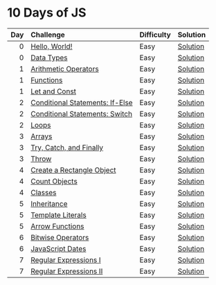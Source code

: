 # 10 Days of JS

| Day | Challenge                                                                                           | Difficulty | Solution                                                |
| --: | :-------------------------------------------------------------------------------------------------- | :--------- | :------------------------------------------------------ |
|   0 | [Hello, World!](https://www.hackerrank.com/challenges/js10-hello-world/problem)                     | Easy       | [Solution](./0-hello-world/index.js)                    |
|   0 | [Data Types](https://www.hackerrank.com/challenges/js10-data-types/problem)                         | Easy       | [Solution](./0-data-types/index.js)                     |
|   1 | [Arithmetic Operators](https://www.hackerrank.com/challenges/js10-arithmetic-operators/problem)     | Easy       | [Solution](./1-arithmetic-operators/index.js)           |
|   1 | [Functions](https://www.hackerrank.com/challenges/js10-function/problem)                            | Easy       | [Solution](./1-functions/index.js)                      |
|   1 | [Let and Const](https://www.hackerrank.com/challenges/js10-let-and-const/problem)                   | Easy       | [Solution](./1-let-and-const/index.js)                  |
|   2 | [Conditional Statements: If-Else](https://www.hackerrank.com/challenges/js10-if-else/problem)       | Easy       | [Solution](./2-conditional-statements-if-else/index.js) |
|   2 | [Conditional Statements: Switch](https://www.hackerrank.com/challenges/js10-switch/problem)         | Easy       | [Solution](./2-conditional-statements-switch/index.js)  |
|   2 | [Loops](https://www.hackerrank.com/challenges/js10-loops/problem)                                   | Easy       | [Solution](./2-loops/index.js)                          |
|   3 | [Arrays](https://www.hackerrank.com/challenges/js10-arrays/problem)                                 | Easy       | [Solution](./3-arrays/index.js)                         |
|   3 | [Try, Catch, and Finally](https://www.hackerrank.com/challenges/js10-try-catch-and-finally/problem) | Easy       | [Solution](./3-try-catch-and-finally/index.js)          |
|   3 | [Throw](https://www.hackerrank.com/challenges/js10-throw/problem)                                   | Easy       | [Solution](./3-throw/index.js)                          |
|   4 | [Create a Rectangle Object](https://www.hackerrank.com/challenges/js10-objects/problem)             | Easy       | [Solution](./4-create-a-rectangle-object/index.js)      |
|   4 | [Count Objects](https://www.hackerrank.com/challenges/js10-count-objects/problem)                   | Easy       | [Solution](./4-count-objects/index.js)                  |
|   4 | [Classes](https://www.hackerrank.com/challenges/js10-class/problem)                                 | Easy       | [Solution](./4-classes/index.js)                        |
|   5 | [Inheritance](https://www.hackerrank.com/challenges/js10-inheritance/problem)                       | Easy       | [Solution](./5-inheritance/index.js)                    |
|   5 | [Template Literals](https://www.hackerrank.com/challenges/js10-template-literals/problem)           | Easy       | [Solution](./5-template-literals/index.js)              |
|   5 | [Arrow Functions](https://www.hackerrank.com/challenges/js10-arrows/problem)                        | Easy       | [Solution](./5-arrow-functions/index.js)                |
|   6 | [Bitwise Operators](https://www.hackerrank.com/challenges/js10-bitwise/problem)                     | Easy       | [Solution](./6-bitwise-operators/index.js)              |
|   6 | [JavaScript Dates](https://www.hackerrank.com/challenges/js10-date/problem)                         | Easy       | [Solution](./6-javascript-dates/index.js)               |
|   7 | [Regular Expressions I](https://www.hackerrank.com/challenges/js10-regexp-1/problem)                | Easy       | [Solution](./7-regular-expressions-i/index.js)          |
|   7 | [Regular Expressions II](https://www.hackerrank.com/challenges/js10-regexp-2/problem)               | Easy       | [Solution](./7-regular-expressions-ii/index.js)         |
